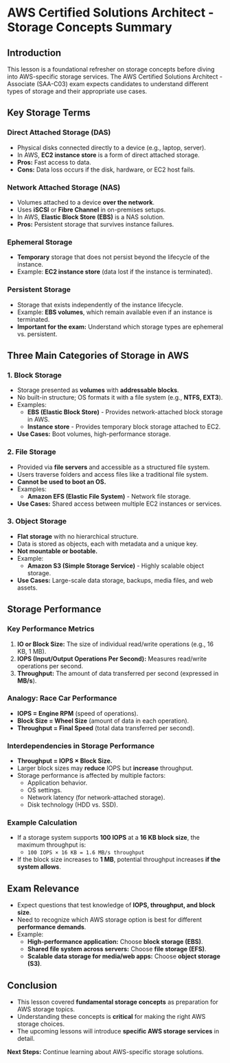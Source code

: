 # AWS Certified Solutions Architect - Storage Concepts Summary

## Introduction

This lesson is a foundational refresher on storage concepts before diving into AWS-specific storage services. The AWS Certified Solutions Architect - Associate (SAA-C03) exam expects candidates to understand different types of storage and their appropriate use cases.

## Key Storage Terms

### Direct Attached Storage (DAS)

- Physical disks connected directly to a device (e.g., laptop, server).
- In AWS, **EC2 instance store** is a form of direct attached storage.
- **Pros:** Fast access to data.
- **Cons:** Data loss occurs if the disk, hardware, or EC2 host fails.

### Network Attached Storage (NAS)

- Volumes attached to a device **over the network**.
- Uses **iSCSI** or **Fibre Channel** in on-premises setups.
- In AWS, **Elastic Block Store (EBS)** is a NAS solution.
- **Pros:** Persistent storage that survives instance failures.

### Ephemeral Storage

- **Temporary** storage that does not persist beyond the lifecycle of the instance.
- Example: **EC2 instance store** (data lost if the instance is terminated).

### Persistent Storage

- Storage that exists independently of the instance lifecycle.
- Example: **EBS volumes**, which remain available even if an instance is terminated.
- **Important for the exam:** Understand which storage types are ephemeral vs. persistent.

## Three Main Categories of Storage in AWS

### 1. Block Storage

- Storage presented as **volumes** with **addressable blocks**.
- No built-in structure; OS formats it with a file system (e.g., **NTFS, EXT3**).
- Examples:
  - **EBS (Elastic Block Store)** - Provides network-attached block storage in AWS.
  - **Instance store** - Provides temporary block storage attached to EC2.
- **Use Cases:** Boot volumes, high-performance storage.

### 2. File Storage

- Provided via **file servers** and accessible as a structured file system.
- Users traverse folders and access files like a traditional file system.
- **Cannot be used to boot an OS.**
- Examples:
  - **Amazon EFS (Elastic File System)** - Network file storage.
- **Use Cases:** Shared access between multiple EC2 instances or services.

### 3. Object Storage

- **Flat storage** with no hierarchical structure.
- Data is stored as objects, each with metadata and a unique key.
- **Not mountable or bootable.**
- Example:
  - **Amazon S3 (Simple Storage Service)** - Highly scalable object storage.
- **Use Cases:** Large-scale data storage, backups, media files, and web assets.

## Storage Performance

### Key Performance Metrics

1. **IO or Block Size:** The size of individual read/write operations (e.g., 16 KB, 1 MB).
2. **IOPS (Input/Output Operations Per Second):** Measures read/write operations per second.
3. **Throughput:** The amount of data transferred per second (expressed in **MB/s**).

### Analogy: Race Car Performance

- **IOPS = Engine RPM** (speed of operations).
- **Block Size = Wheel Size** (amount of data in each operation).
- **Throughput = Final Speed** (total data transferred per second).

### Interdependencies in Storage Performance

- **Throughput = IOPS × Block Size.**
- Larger block sizes may **reduce** IOPS but **increase** throughput.
- Storage performance is affected by multiple factors:
  - Application behavior.
  - OS settings.
  - Network latency (for network-attached storage).
  - Disk technology (HDD vs. SSD).

### Example Calculation

- If a storage system supports **100 IOPS** at a **16 KB block size**, the maximum throughput is:
  - `100 IOPS × 16 KB = 1.6 MB/s throughput`
- If the block size increases to **1 MB**, potential throughput increases **if the system allows**.

## Exam Relevance

- Expect questions that test knowledge of **IOPS, throughput, and block size**.
- Need to recognize which AWS storage option is best for different **performance demands**.
- Example:
  - **High-performance application:** Choose **block storage (EBS)**.
  - **Shared file system across servers:** Choose **file storage (EFS)**.
  - **Scalable data storage for media/web apps:** Choose **object storage (S3)**.

## Conclusion

- This lesson covered **fundamental storage concepts** as preparation for AWS storage topics.
- Understanding these concepts is **critical** for making the right AWS storage choices.
- The upcoming lessons will introduce **specific AWS storage services** in detail.

**Next Steps:** Continue learning about AWS-specific storage solutions.
